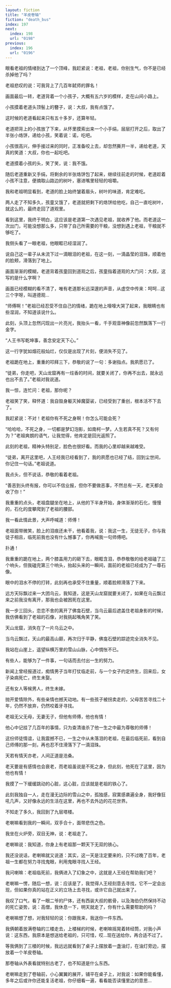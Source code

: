 ```yaml
---
layout: fiction
title: "羊皮卷轴"
fiction: "death_bus"
index: 197
next:
  index: 198
  url: "0198"
previous:
  index: 196
  url: "0196"
---
```

眼看老祖的情绪到达了一个顶峰，我赶紧说：老祖，老祖，你别生气，你不是已经杀掉他了吗？

老祖悲叹的说：可我背上了几百年弑师的罪名！

画面最后一转，老道背着一个小孩子，大概有五六岁的模样，走在山间小路上。

小孩摸着老道头顶髻上的簪子，说：大叔，我有点饿了。

这时候的老道看起来只有五十多岁，还算年轻。

老道把背上的小孩放了下来，从怀里摸索出来一个小手绢，层层打开之后，取出了半张小烙饼，递给小孩，笑着说：诺，吃吧。

小孩很高兴，伸手接过来的同时，正准备咬上去，却忽然撕开一半，递给老道，天真的笑道：大叔，你也一起吃吧。

老道摸着小孩的头，笑了笑，说：我不饿。

随后老道重新又手绢，将剩余的半张烙饼包了起来，继续往前走的时候，老道趁着小孩不注意，便摘取山路边的树叶，塞进嘴里轻轻的咀嚼。

我和老祖明显看到，老道的脸上始终皱着眉头，树叶的味道，肯定难吃。

两人走了不知多久，孩童又饿了，老道就把剩下的烙饼给他吃，自己一直吃树叶，就这么的，最终走回了道观里。

看到这里，我终于明白，这应该是老道第一次遇见老祖，就收养了他。而老道这一次出门，可能没想那么多，只带了自己所需要的干粮，没想到遇上老祖，干粮就不够吃了。

我侧头看了一眼老祖，他眼眶已经湿润了。

说自己这一辈子从未流下过一滴眼泪的老祖，在这一刻，一滴晶莹的泪珠，顺着他的脸颊，滑落到了地上。

画面渐渐的模糊，老道背着孩童回到道观之后，孩童指着道观的大门问：大叔，这写的是什么字啊？

画面已经模糊的看不清了，唯有老道那长远深邃的声音，从虚空中传来：呵呵...这三个字呀，叫道德观...

“师傅啊！”老祖已经忍受不住自己的情绪，跪在地上嚎嚎大哭了起来，我眼睛也有些湿润，不知道该说什么。

此刻，头顶上忽然闪现出一片亮光，我抬头一看，千手观音神像前忽然飘落下一行金字。

“人王书写乾坤事，善念安定天下心。”

这一行字犹如烟花般灿烂，仅仅是出现了片刻，便消失不见了。

老祖跪在地上，重重的叩拜三下，恭敬的说了一句：多谢指点。我夙愿已了。

“徒弟，你走吧，天山龙窟再有一炷香的时间，就要关闭了，你再不出去，就永远也出不去了。”老祖对我说道。

我一惊，连忙问：老祖，那你呢？

老祖笑了笑，释怀道：我自毁身躯灭掉魔婴裟，已经受到了重创，根本活不下去了。

我赶紧说：不对！老祖你有不死之身啊！你怎么可能会死？

“哈哈哈，不死之身，一切都是梦幻泡影，如南柯一梦。人生若真不死？又有何为？”老祖爽朗的语气，让我觉得，他肯定是回光返照了。

此刻的老祖，精神头特别足，脸色也很好看。而我的心里却越来越难受。

“徒弟，离开这里吧，人王经我已经看到了，我的夙愿也已经了结，回到尘世间，你记住一句话。”老祖说道。

我点头，但不说话，恭敬的看着老祖。

“善恶到头终有报，你可以不信业报，但你不要做恶事，不然总有一天，老天都会收了你！”

我重重的点头，老祖盘腿坐在地上，从他的下半身开始，身体渐渐的石化，慢慢的，石化的度攀爬到了老祖的腰部。

我一看此情此景，大声呼喊道：师傅！

老祖面带微笑，脸上的泪痕还未干，他看着我，说：我这一生，无徒无子，你与我徒子相且，临死前我也没有什么憾事了，你再喊我一句师傅吧。

扑通！

我重重的跪在地上，两个膝盖用力的砸下去，眼眶含泪，恭恭敬敬的给老祖磕了三个响头，但我磕完第三个响头，抬起头来的一瞬间，面前的老祖已经成为了一尊石像。

眼中的泪水不停的打转，此刻再也承受不住重量，顺着脸颊滑落了下来。

远方天际飘过来一大团乌云，我知道，这是天山龙窟就要关闭了，如果在乌云飘过来之前我没有离开，那我也会被困死在这里。

我一步三回头，恋恋不舍的离开了佛龛石壁，当乌云最后遮盖住老祖身影的时候，我仿佛看到了老祖的石像，对我挑起嘴角笑了笑。

天山龙窟，消失在了一片乌云之中。

当乌云飘过，天山的最高山巅，再次归于平静，佛龛石壁的踪迹完全消失不见。

我站在山崖上，遥望纵横万里的雪山山脉，心中惆怅不已。

有些人，能够为了一件事，一句话而去付出一生的努力。

新闻上曾经报道过，痴情男子当年打仗临走前，与一个女子约定终生，回来后，女子染病死亡，终生未娶。

还有女人等候男人，终生未嫁。

抛开爱情除外，有些亲情也撼天动地。有一些孩子被拐卖走的，父母苦苦寻找二十年，仍然不放弃，仍然咬着牙寻找。

老祖无父无母，无妻无子，但他有师傅，他也有情！

他心中记挂了几百年的事情，只为查清谁杀了他一生之中最为尊敬的师傅！

这份师徒情谊，让我震撼不已，一生之中从未落泪的老祖，在最后临死前，看到自己师傅的那一刻，再也忍不住滑落下了一滴泪珠。

天若有情天亦老，人间正道是沧桑。

老天要是有感情也会衰老，而老祖虽说是不死之身，但此刻，他死在了这里，因为他也有情！

我摸了一下缓缓跳动的心脏，这心脏，应该就是老祖的铁心了。

此刻我独自一人，走在漫无边际的雪山之中，孤独感，寂寞感袭遍全身，我好像狂吼几声，又好像永远的生活在这里，再也不去外边的花花世界。

不知走了多久，我回到了九层塔楼。

老喇嘛看到我的一瞬间，双手合十，面带悲伤之色。

我坐在火炉旁，双目无神，说：老祖走了。

老喇嘛说：我知道，你身上有老祖那一颗天下无双的铁心。

我还没说话，老喇嘛就又说道：其实，这一天是注定要来的，只不过晚了百年，老祖一生都在努力寻找鬼眼，利用鬼眼寻找人王经。

我问喇嘛：老祖临死前，我俩进入了幻象之中，这就是人王经在帮助我们吧？

老喇嘛一愣，随后一想，说：应该是了，我觉得人王经刻意去寻找，它不一定会出现，但如果你真的站在正义的立场上去寻找，或许它自己就出来了。

我叹了口气，看了一眼二爷的尸体，还有西装大叔的骸骨，以及海伯仍然保持不动的死亡姿势，说：高僧，我休息一下，明天就走了，你有什么需要帮助的吗？

老喇嘛想了想，对我轻轻的说：你跟我来，我送你一件东西。

我俩朝着放满卷轴的三楼走去，上楼梯的时候，老喇嘛摇晃着转经筒，对我小声说：这东西，我原本是想送给老祖的，只可惜，哎...现在送给你，再合适不过了。

等我俩到了三楼的时候，我远远就看到了桌子上摆放着一盏油灯，在油灯旁边，摆放着一个羊皮卷轴。

那卷轴从外表看就特别古老了，也不知道是什么东西。

老喇嘛走到了卷轴前，小心翼翼的展开，铺平在桌子上，对我说：如果你能看懂，多年之后或许你还能复活老祖，你仔细看一遍，看看能否读懂里边的意思...
